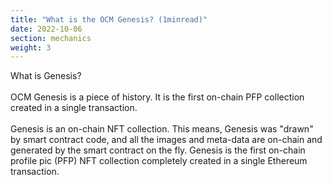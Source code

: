 ```yaml
---
title: "What is the OCM Genesis? (1minread)"
date: 2022-10-06
section: mechanics
weight: 3
---
```


What is Genesis?
\
\
OCM Genesis is a piece of history. It is the first on-chain PFP collection created in a single transaction.
\
\
Genesis is an on-chain NFT collection. This means, Genesis was "drawn" by smart contract code, and all the images and meta-data are on-chain and generated by the smart contract on the fly. Genesis is the first on-chain profile pic (PFP) NFT collection completely created in a single Ethereum transaction. 
